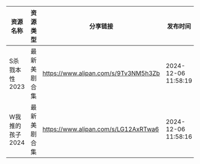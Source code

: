 | 资源名称       | 资源类型   | 分享链接                                 | 发布时间                |
| ---------- | ------ | ------------------------------------ | ------------------- |
| S杀戮本性2023  | 最新美剧合集 | https://www.alipan.com/s/9Tv3NM5h3Zb | 2024-12-06 11:58:19 |
| W我推的孩子2024 | 最新美剧合集 | https://www.alipan.com/s/LG12AxRTwa6 | 2024-12-06 11:58:16 |
